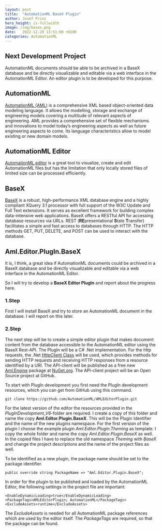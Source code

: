 ```yaml
---
layout: post
title:  "AutomationML BaseX Plugin"
author: Josef Prinz
hero_height: is-fullwidth
image: /img/basex.png
date:   2022-12-29 13:51:00 +0100
categories: AutomationML
---
```


## Next Development Project
AutomationML documents should be able to be archived in a BaseX database and be directly visualizable and editable via a web interface in the AutomationML Editor. An editor plugin is to be developed for this purpose.

## AutomationML
[AutomationML (AML)](https://www.AutomationML.org) is a comprehensive XML based object-oriented data modeling language. It allows the modelling, storage and exchange of engineering models covering a multitude of relevant aspects of engineering. AML provides a comprehensive set of flexible mechanisms and innovations to model today’s engineering aspects as well as future engineering aspects to come. Its language characteristics allow to model existing or new domain models.

## AutomationML Editor
[AutomationML editor](https://github.com/AutomationML/AutomationMLEditor#readme) is a great tool to visualize, create and edit AutomationML files but has the limitation that only locally stored files of limited size can be processed efficiently.

## BaseX
[BaseX](https://basex.org/) is a robust, high-performance XML database engine and a highly compliant XQuery 3.1 processor with full support of the W3C Update and Full Text extensions. It serves as excellent framework for building complex data-intensive web applications. BaseX offers a RESTful API for accessing database resources via URLs. REST (**RE**presentational **S**tate **T**ransfer) facilitates a simple and fast access to databases through HTTP. The HTTP methods GET, PUT, DELETE, and POST can be used to interact with the database. 

## Aml.Editor.PlugIn.BaseX
It is, I think, a great idea if AutomationML documents could be archived in a BaseX database and be directly visualizable and editable via a web interface in the AutomationML Editor.

So I will try to develop a **BaseX Editor PlugIn** and report about the progress here. 

### 1.Step
First I will install BaseX and try to store an AutomationML document in the database. I will report on this later.

### 2.Step
The next step will be to create a simple editor plugin that makes document content from the database accessible to the AutomationML editor using the BaseX Rest-API. The PlugIn will be a C# .Net implementation. For the http requests, the .Net [HttpClient Class](https://learn.microsoft.com/en-us/dotnet/api/system.net.http.httpclient?view=net-7.0) will be used, which provides methods for sending HTTP requests and receiving HTTP responses from a resource identified by a URI. The API-client will be published as a free new [Aml.Engine](https://www.nuget.org/packages/Aml.Engine) package at [NuGet.org](https://www.nuget.org). The API-client project will be an Open Source project at GitHub. 

To start with PlugIn development you first need the PlugIn development resources, which you can get from GitHub using this command.

`git clone https://github.com/AutomationML/AMLEditorPlugin.git`

For the latest version of the editor the resources provided in the *PlugInDevelopment_V6*-folder are required. I create a copy of this folder and name the copy **Aml.Editor.Plugin.BaseX**. This will be the Plugin Identifier and the name of the new plugins namespace.  For the first version of the plugin I choose the example plugin *Aml.Editor.Plugin.Theming* as template. I copy the whole folder and name the copy *Aml.Editor.Plugin.BaseX* as well. In the copied files I have to replace the old namespace *Theming* with *BaseX* and change the project descriptions and the name of the project files as well.

To be identified as a new plugin, the package name should be set to the package identifier.

`public override string PackageName => "Aml.Editor.Plugin.BaseX";`

In order for the plugin to be published and loaded by the AutomationML Editor, the following settings in the project file are important:

`<EnableDynamicLoading>true</EnableDynamicLoading>`
`<PackageTags>AMLEditorPlugin; AutomationML</PackageTags>`
`<ExcludeAssets>runtime</ExcludeAssets>`

The *ExcludeAssets* is needed for all AutomationML package references which are used by the editor itself. The *PackageTags* are required, so that the package can be found.

​	